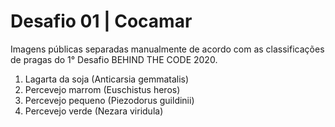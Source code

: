 # Desafio 01 | Cocamar
Imagens públicas separadas manualmente de acordo com as classificações de pragas do 1° Desafio BEHIND THE CODE 2020.

1. Lagarta da soja (Anticarsia gemmatalis)
2. Percevejo marrom (Euschistus heros)
3. Percevejo pequeno (Piezodorus guildinii)
4. Percevejo verde (Nezara viridula)
